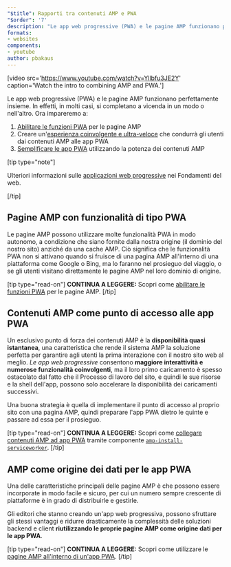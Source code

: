```yaml
---
"$title": Rapporti tra contenuti AMP e PWA
"$order": '7'
description: "Le app web progressive (PWA) e le pagine AMP funzionano perfettamente insieme. In effetti, in molti casi, si completano a vicenda in un modo o nell'altro. Ora impareremo a ..."
formats:
- websites
components:
- youtube
author: pbakaus
---
```


[video src='https://www.youtube.com/watch?v=Yllbfu3JE2Y' caption='Watch the intro to combining AMP and PWA.']

Le app web progressive (PWA) e le pagine AMP funzionano perfettamente insieme. In effetti, in molti casi, si completano a vicenda in un modo o nell'altro. Ora impareremo a:

1. [Abilitare le funzioni PWA](../../../documentation/guides-and-tutorials/optimize-measure/amp-as-pwa.md) per le pagine AMP
2. Creare un'[esperienza coinvolgente e ultra-veloce](../../../documentation/guides-and-tutorials/integrate/amp-to-pwa.md) che condurrà gli utenti dai contenuti AMP alle app PWA
3. [Semplificare le app PWA](../../../documentation/guides-and-tutorials/integrate/amp-in-pwa.md) utilizzando la potenza dei contenuti AMP

[tip type="note"]

Ulteriori informazioni sulle [applicazioni web progressive](https://developers.google.com/web/progressive-web-apps/) nei Fondamenti del web.

[/tip]

## Pagine AMP con funzionalità di tipo PWA

Le pagine AMP possono utilizzare molte funzionalità PWA in modo autonomo, a condizione che siano fornite dalla nostra origine (il dominio del nostro sito) anziché da una cache AMP. Ciò significa che le funzionalità PWA non si attivano quando si fruisce di una pagina AMP all'interno di una piattaforma come Google o Bing, ma lo faranno nel prosieguo del viaggio, o se gli utenti visitano direttamente le pagine AMP nel loro dominio di origine.

[tip type="read-on"] **CONTINUA A LEGGERE:** Scopri come [abilitare le funzioni PWA](../../../documentation/guides-and-tutorials/optimize-measure/amp-as-pwa.md) per le pagine AMP. [/tip]

## Contenuti AMP come punto di accesso alle app PWA

Un esclusivo punto di forza dei contenuti AMP è la **disponibilità quasi istantanea**, una caratteristica che rende il sistema AMP la soluzione perfetta per garantire agli utenti la prima interazione con il nostro sito web al meglio. *Le app web progressive* consentono **maggiore interattività e numerose funzionalità coinvolgenti**, ma il loro primo caricamento è spesso ostacolato dal fatto che il Processo di lavoro del sito, e quindi le sue risorse e la shell dell'app, possono solo accelerare la disponibilità dei caricamenti successivi.

Una buona strategia è quella di implementare il punto di accesso al proprio sito con una pagina AMP, quindi preparare l'app PWA dietro le quinte e passare ad essa per il prosieguo.

[tip type="read-on"] **CONTINUA A LEGGERE:** Scopri come [collegare contenuti AMP ad app PWA](../../../documentation/guides-and-tutorials/integrate/amp-to-pwa.md) tramite componente [`amp-install-serviceworker`](../../../documentation/components/reference/amp-install-serviceworker.md). [/tip]

## AMP come origine dei dati per le app PWA

Una delle caratteristiche principali delle pagine AMP è che possono essere incorporate in modo facile e sicuro, per cui un numero sempre crescente di piattaforme è in grado di distribuirle e gestirle.

Gli editori che stanno creando un'app web progressiva, possono sfruttare gli stessi vantaggi e ridurre drasticamente la complessità delle soluzioni backend e client **riutilizzando le proprie pagine AMP come origine dati per le app PWA**.

[tip type="read-on"] **CONTINUA A LEGGERE:** Scopri come utilizzare le [pagine AMP all'interno di un'app PWA](../../../documentation/guides-and-tutorials/integrate/amp-in-pwa.md). [/tip]
